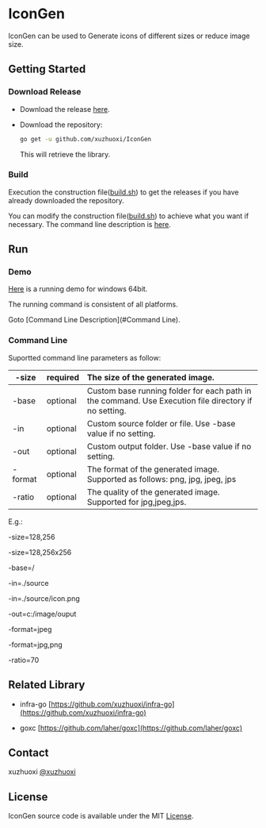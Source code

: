 # IconGen
IconGen can be used to Generate icons of different sizes or reduce image size.

## Getting Started

### Download Release

- Download the release [here]().

- Download the repository:

	```sh
	go get -u github.com/xuzhuoxi/IconGen
	```
	
	This will retrieve the library.

### Build

Execution the construction file([build.sh](/build/build.sh)) to get the releases if you have already downloaded the repository.

You can modify the construction file([build.sh](/build/build.sh)) to achieve what you want if necessary. The command line description is [here](https://github.com/laher/goxc).

## Run

### Demo

[Here](/demo/win) is a running demo for windows 64bit.

The running command is consistent of all platforms.

Goto [Command Line Description](#Command Line).

### Command Line

Suportted command line parameters as follow:

-size|**required**|The size of the generated image.
-|-|:--
-base|optional|Custom base running folder for each path in the command. Use Execution file directory if no setting.
-in|optional|Custom source folder or file. Use -base value if no setting.
-out|optional|Custom output folder. Use -base value if no setting.
-format|optional|The format of the generated image. Supported as follows: png, jpg, jpeg, jps
-ratio|optional|The quality of the generated image. Supported for jpg,jpeg,jps.

E.g.:

-size=128,256

-size=128,256x256

-base=/

-in=./source

-in=./source/icon.png

-out=c:/image/ouput

-format=jpeg

-format=jpg,png

-ratio=70

## Related Library

- infra-go [https://github.com/xuzhuoxi/infra-go](https://github.com/xuzhuoxi/infra-go)

- goxc [https://github.com/laher/goxc](https://github.com/laher/goxc) 

## Contact
xuzhuoxi [@xuzhuoxi](xuzhuoxi@gmail.com)

## License
IconGen source code is available under the MIT [License](/LICENSE).
